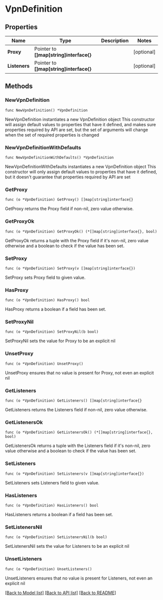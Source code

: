 # VpnDefinition

## Properties

Name | Type | Description | Notes
------------ | ------------- | ------------- | -------------
**Proxy** | Pointer to **[]map[string]interface{}** |  | [optional] 
**Listeners** | Pointer to **[]map[string]interface{}** |  | [optional] 

## Methods

### NewVpnDefinition

`func NewVpnDefinition() *VpnDefinition`

NewVpnDefinition instantiates a new VpnDefinition object
This constructor will assign default values to properties that have it defined,
and makes sure properties required by API are set, but the set of arguments
will change when the set of required properties is changed

### NewVpnDefinitionWithDefaults

`func NewVpnDefinitionWithDefaults() *VpnDefinition`

NewVpnDefinitionWithDefaults instantiates a new VpnDefinition object
This constructor will only assign default values to properties that have it defined,
but it doesn't guarantee that properties required by API are set

### GetProxy

`func (o *VpnDefinition) GetProxy() []map[string]interface{}`

GetProxy returns the Proxy field if non-nil, zero value otherwise.

### GetProxyOk

`func (o *VpnDefinition) GetProxyOk() (*[]map[string]interface{}, bool)`

GetProxyOk returns a tuple with the Proxy field if it's non-nil, zero value otherwise
and a boolean to check if the value has been set.

### SetProxy

`func (o *VpnDefinition) SetProxy(v []map[string]interface{})`

SetProxy sets Proxy field to given value.

### HasProxy

`func (o *VpnDefinition) HasProxy() bool`

HasProxy returns a boolean if a field has been set.

### SetProxyNil

`func (o *VpnDefinition) SetProxyNil(b bool)`

 SetProxyNil sets the value for Proxy to be an explicit nil

### UnsetProxy
`func (o *VpnDefinition) UnsetProxy()`

UnsetProxy ensures that no value is present for Proxy, not even an explicit nil
### GetListeners

`func (o *VpnDefinition) GetListeners() []map[string]interface{}`

GetListeners returns the Listeners field if non-nil, zero value otherwise.

### GetListenersOk

`func (o *VpnDefinition) GetListenersOk() (*[]map[string]interface{}, bool)`

GetListenersOk returns a tuple with the Listeners field if it's non-nil, zero value otherwise
and a boolean to check if the value has been set.

### SetListeners

`func (o *VpnDefinition) SetListeners(v []map[string]interface{})`

SetListeners sets Listeners field to given value.

### HasListeners

`func (o *VpnDefinition) HasListeners() bool`

HasListeners returns a boolean if a field has been set.

### SetListenersNil

`func (o *VpnDefinition) SetListenersNil(b bool)`

 SetListenersNil sets the value for Listeners to be an explicit nil

### UnsetListeners
`func (o *VpnDefinition) UnsetListeners()`

UnsetListeners ensures that no value is present for Listeners, not even an explicit nil

[[Back to Model list]](../README.md#documentation-for-models) [[Back to API list]](../README.md#documentation-for-api-endpoints) [[Back to README]](../README.md)


